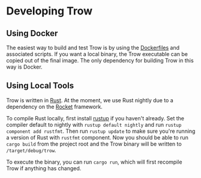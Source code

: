# Developing Trow

## Using Docker

The easiest way to build and test Trow is by using the [Dockerfiles](./docker/README.md) and
associated scripts. If you want a local binary, the Trow executable can be copied out of the final
image. The only dependency for building Trow in this way is Docker.

## Using Local Tools

Trow is written in [Rust](https://www.rust-lang.org/). At the moment, we use Rust nightly due to a
dependency on the [Rocket](https://rocket.rs/) framework.

To compile Rust locally, first install [rustup](https://www.rust-lang.org/tools/install) if you
haven't already. Set the compiler default to nightly with `rustup default nightly` and run `rustup
component add rustfmt`. Then run `rustup update` to make sure you're running a version of Rust with
`rustfmt` component. Now you should be able to run `cargo build` from the project root and the Trow
binary will be written to `/target/debug/trow`.

To execute the binary, you can run `cargo run`, which will first recompile Trow if anything has
changed.
